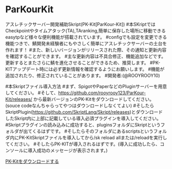 # ParKourKit

アスレチックサーバー開発補助Skript(PK-Kit[ParKour-Kit])
#本SKriptではCheckpointやタイムアタック(TA),TAranking,簡単に保存した場所に移動できるeasytpなど様々な便利機能が搭載されています。
#configでも設定を変更できる機能つきで、鯖開発未経験者にもやさしく簡単にアスレチックサーバーの土台を作れます！
#また、新しいバージョンがリリースされた際、その通知と更新内容を確認することができます。
#主な更新内容は不具合修正、機能追加などです。更新するとまたさらに鯖を進化させることができるため、推奨します。
#PK-KITアップデート時には必ず更新情報を確認するようにお願いします。
#機能が追加されたり、修正されていることがあります。
#開発者:(@ROOYROOY10)


#本Skriptファイル導入方法
#まず、SpigotやPaperなどのPluginサーバーを用意してください。
#そして、https://github.com/rooyrooy123/ParKour-Kit/releases/ から最新バージョンのPK-Kitをダウンロードしてください。(souce codeなんちゃらってやつはダウンロードしなくてよい)
#そしたらSkriptPlugin(https://github.com/SkriptLang/Skript/releases)とダウンロードしたSkript内に上部に記載している導入必須プラグインを導入してください。
#Skriptプラグインの読み込みに成功すると、pluginsフォルダにSkriptというフォルダが出てくるはずです。
#そしたらそのフォルダにあるscriptsというフォルダ内にPK-KitSkriptファイルを導入してから/sk reload allまたは/reloadを実行してください。
#そしたらPK-KITが導入されるはずです。(導入に成功したら、コンソールに導入成功のメッセージが表示されます。)

[PK-Kitをダウンロードする](https://github.com/rooyrooy123/ParKour-Kit/releases/)
